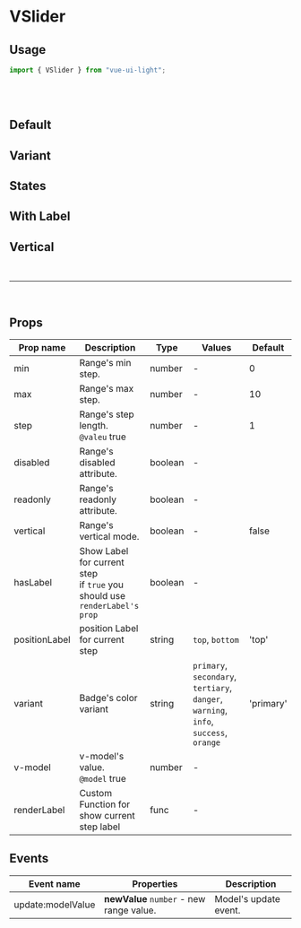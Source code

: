 # VSlider

## Usage

```js
import { VSlider } from "vue-ui-light";
```

<br/>
<br/>

## Default

<example :modelData="modelData" color="#FFFFFF">
<template #preview="{ data }">
<div class="flex flex-col gap-4">
 	<v-slider  :model-value="modelData ? modelData :5" :step="1" :min="1" :max="10" @update:modelValue="modelData =  $event" />
</div>
</template>
<template v-slot:source>

```html
<v-slider v-model="model" :step="1" :min="1" :max="10" />
```

</template>
</example>

## Variant

<example :modelData="modelData" color="#FFFFFF">
<template #preview="{ data }">
<div class="flex flex-col gap-4">
 	<v-slider variant="primary" :model-value="modelData ? modelData :5" :step="1" :min="1" :max="10" @update:modelValue="modelData =  $event" />
 	<v-slider variant="secondary" :model-value="modelData ? modelData :5" :step="1" :min="1" :max="10" @update:modelValue="modelData =  $event" />
 	<v-slider variant="danger" :model-value="modelData ? modelData :5" :step="1" :min="1" :max="10" @update:modelValue="modelData =  $event" />
 	<v-slider variant="tertiary" :model-value="modelData ? modelData :5" :step="1" :min="1" :max="10" @update:modelValue="modelData =  $event" />
</div>
</template>
<template v-slot:source>

```html
<v-slider variant="primary" v-model="model" :step="1" :min="1" :max="10" />
<v-slider variant="secondary" v-model="model" :step="1" :min="1" :max="10" />
<v-slider variant="danger" v-model="model" :step="1" :min="1" :max="10" />
<v-slider variant="tertiary" v-model="model" :step="1" :min="1" :max="10" />
```

</template>
</example>

## States

<example  color="#FFFFFF">
<template v-slot:preview>
<div class="flex flex-col gap-4">
	Readonly
	<v-slider
			:model-value="9"
			:step="1"
			:min="1"
			:max="10"
			readonly
			start-label="ReadOnly"
	/>
	Disabled
	<v-slider
			:model-value="5"
			:step="1"
			:min="1"
			:max="10"
			disabled
			start-label="Disabled"
	/>
</div>
</template>
<template v-slot:source>

```html
<v-slider readonly :step="1" :min="1" :max="10" />
<v-slider disabled :step="1" :min="1" :max="10" />
```

</template>
</example>

## With Label

<example :modelData="modelData" color="#FFFFFF" min-height="300">
<template #preview="{ data }">
	<v-slider
			:model-value="modelData ? modelData :5"
			@update:modelValue="modelData =  $event"
			:step="1"
			position-label="top"
			:min="1"
			:max="10"
			has-label
			:render-label="(val) => {
				return val < 5 ? `${val} Less than 5` : `${val} More than 5`;
			}"
		/>
		<v-slider
			:model-value="modelData ? modelData :5"
			@update:modelValue="modelData =  $event"
			:step="1"
			position-label="bottom"
			:min="1"
			:max="10"
			has-label
			:render-label="(val) => {
				return val < 5 ? `${val} Less than 5` : `${val} More than 5`;
			}"
		/>
</template>
<template v-slot:source>

```html
<v-slider
  v-model="model"
  :step="1"
  :min="1"
  :max="10"
  has-label
  :render-label="rangeLabel"
/>
```

```js
model:5
rangeLabel(val) {
	return val < 5 ? `${val} Less than 5` : `${val} More than 5`;
},
```

</template>
</example>

## Vertical

<example :modelData="modelData" min-height="500" color="#FFFFFF">
<template #preview="{ data }">
<div class="flex flex-col justify-start mt-24">
<div class="flex flex-row justify-center">
 	<v-slider
			has-label
			position-label="top"
			:render-label="(val) => {
				return val;
			}"
			vertical :model-value="modelData ? modelData :5" :step="1" :min="1" :max="10" @update:modelValue="modelData =  $event" />
 	<v-slider
			has-label
			position-label="bottom"
			:render-label="(val) => {
				return val;
			}"
			vertical variant="tertiary" :model-value="modelData ? modelData :5" :step="1" :min="1" :max="10" @update:modelValue="modelData =  $event" />
</div>
</div>
</template>
<template v-slot:source>

```html
<v-slider
  vertical
  has-label
  :render-label="rangeLabel"
  v-model="model"
  :step="1"
  :min="1"
  :max="10"
/>
<v-slider
  variant="tertiary"
  vertical
  has-label
  :render-label="rangeLabel"
  v-model="model"
  :step="1"
  :min="1"
  :max="10"
/>
```

```js
model:5
rangeLabel(val) {
	return val ;
},
```

</template>
</example>

<br/>
<hr/>
<br/>

## Props

| Prop name     | Description                                                                   | Type    | Values                                                                               | Default   |
| ------------- | ----------------------------------------------------------------------------- | ------- | ------------------------------------------------------------------------------------ | --------- |
| min           | Range's min step.                                                             | number  | -                                                                                    | 0         |
| max           | Range's max step.                                                             | number  | -                                                                                    | 10        |
| step          | Range's step length.<br/>`@valeu` true                                        | number  | -                                                                                    | 1         |
| disabled      | Range's disabled attribute.                                                   | boolean | -                                                                                    |           |
| readonly      | Range's readonly attribute.                                                   | boolean | -                                                                                    |           |
| vertical      | Range's vertical mode.                                                        | boolean | -                                                                                    | false     |
| hasLabel      | Show Label for current step<br/>if `true` you should use `renderLabel's prop` | boolean | -                                                                                    |           |
| positionLabel | position Label for current step                                               | string  | `top`, `bottom`                                                                      | 'top'     |
| variant       | Badge's color variant                                                         | string  | `primary`, `secondary`, `tertiary`, `danger`, `warning`, `info`, `success`, `orange` | 'primary' |
| v-model       | v-model's value.<br/>`@model` true                                            | number  | -                                                                                    |           |
| renderLabel   | Custom Function for show current step label                                   | func    | -                                                                                    |           |

## Events

| Event name        | Properties                               | Description           |
| ----------------- | ---------------------------------------- | --------------------- |
| update:modelValue | **newValue** `number` - new range value. | Model's update event. |
